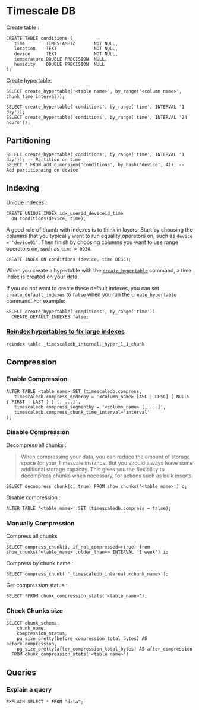 # Timescale DB

Create table :

```postgresql
CREATE TABLE conditions (
   time        TIMESTAMPTZ       NOT NULL,
   location    TEXT              NOT NULL,
   device      TEXT              NOT NULL,
   temperature DOUBLE PRECISION  NULL,
   humidity    DOUBLE PRECISION  NULL
);
```

Create hypertable:

```postgresql
SELECT create_hypertable('<table name>', by_range('<column name>', chunk_time_interval));
```

```postgresql
SELECT create_hypertable('conditions', by_range('time', INTERVAL '1 day'));
SELECT create_hypertable('conditions', by_range('time', INTERVAL '24 hours'));
```



## Partitioning

```postgresql
SELECT create_hypertable('conditions', by_range('time', INTERVAL '1 day')); -- Partition on time
SELECT * FROM add_dimension('conditions', by_hash('device', 4)); -- Add partitionaing on device
```



## Indexing

Unique indexes :

```postgresql
CREATE UNIQUE INDEX idx_userid_deviceid_time
  ON conditions(device, time);
```



A good rule of thumb with indexes is to think in layers. Start by choosing the columns that you typically want to run equality operators on, such as `device = 'device01'`. Then finish by choosing columns you want to use range operators on, such as `time > 0930`.

```postgresql
CREATE INDEX ON conditions (device, time DESC);
```

When you create a hypertable with the [`create_hypertable`](https://docs.timescale.com/api/latest/hypertable/create_hypertable/) command, a time index is created on your data.

If you do not want to create these default indexes, you can set `create_default_indexes` to `false` when you run the `create_hypertable` command. For example:

```postgresql
SELECT create_hypertable('conditions', by_range('time'))
  CREATE_DEFAULT_INDEXES false;
```


### [Reindex hypertables to fix large indexes](https://docs.timescale.com/use-timescale/latest/schema-management/troubleshooting/#reindex-hypertables-to-fix-large-indexes)

```postgresql
reindex table _timescaledb_internal._hyper_1_1_chunk
```



## Compression

### Enable Compression

```postgresql
ALTER TABLE <table_name> SET (timescaledb.compress,
   timescaledb.compress_orderby = '<column_name> [ASC | DESC] [ NULLS { FIRST | LAST } ] [, ...]',
   timescaledb.compress_segmentby = '<column_name> [, ...]',
   timescaledb.compress_chunk_time_interval='interval'
);
```



### Disable Compression

Decompress all chunks :

> When compressing your data, you can reduce the amount of storage space for your Timescale instance. But you should always leave some additional storage capacity. This gives you the flexibility to decompress chunks when necessary, for actions such as bulk inserts.

```postgresql
SELECT decompress_chunk(c, true) FROM show_chunks('<table_name>') c;
```

Disable compression :

```postgresql
ALTER TABLE '<table_name>' SET (timescaledb.compress = false);
```



### Manually Compression

Compress all chunks

```postgresql
SELECT compress_chunk(i, if_not_compressed=>true) from show_chunks('<table_name>',older_than=> INTERVAL '1 week') i;
```

Compress by chunk name :

```postgresql
SELECT compress_chunk( '_timescaledb_internal.<chunk_name>');
```



Get compression status :

```postgresql
SELECT *FROM chunk_compression_stats('<table_name>');
```



### Check Chunks size

```postgresql
SELECT chunk_schema,
	chunk_name,
	compression_status,
	pg_size_pretty(before_compression_total_bytes) AS before_compression,
	pg_size_pretty(after_compression_total_bytes) AS after_compression
  FROM chunk_compression_stats('<table name>')
```



## Queries

### Explain  a query

```postgresql
EXPLAIN SELECT * FROM "data";
```

